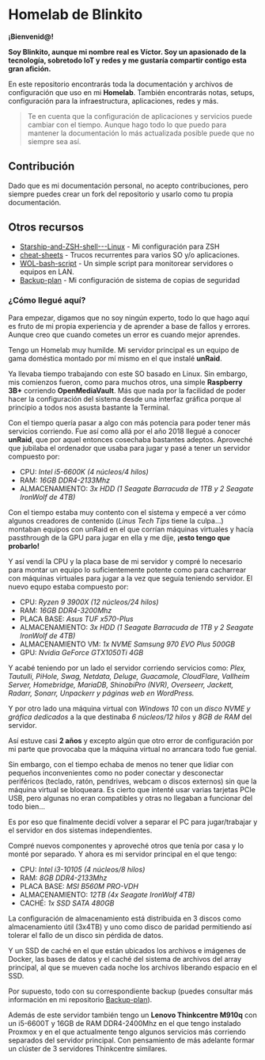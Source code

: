 # Homelab de Blinkito

**¡Bienvenid@!**

**Soy Blinkito, aunque mi nombre real es Víctor. Soy un apasionado de la tecnología, sobretodo IoT y redes y me gustaría compartir contigo esta gran afición.**

En este repositorio encontrarás toda la documentación y archivos de configuración que uso en mi **Homelab**. También encontrarás notas, setups, configuración para la infraestructura, aplicaciones, redes y más.

>Te en cuenta que la configuración de aplicaciones y servicios puede cambiar con el tiempo. Aunque hago todo lo que puedo para mantener la documentación lo más actualizada posible puede que no siempre sea así.

## Contribución
Dado que es mi documentación personal, no acepto contribuciones, pero siempre puedes crear un fork del repositorio y usarlo como tu propia documentación.

## Otros recursos
- [Starship-and-ZSH-shell---Linux](https://github.com/blinkitogaming/Starship-and-ZSH-shell---Linux) - Mi configuración para ZSH
- [cheat-sheets](https://github.com/blinkitogaming/cheat-sheets) - Trucos recurrentes para varios SO y/o aplicaciones.
- [WOL-bash-script](https://github.com/blinkitogaming/WOL-bash-script) - Un simple script para monitorear servidores o equipos en LAN.
- [Backup-plan](https://github.com/blinkitogaming/backup-plan) - Mi configuración de sistema de copias de seguridad

### ¿Cómo llegué aquí?
Para empezar, digamos que no soy ningún experto, todo lo que hago aquí es fruto de mi propia experiencia y de aprender a base de fallos y errores. Aunque creo que cuando cometes un error es cuando mejor aprendes.

Tengo un Homelab muy humilde. Mi servidor principal es un equipo de gama doméstica montado por mí mismo en el que instalé **unRaid**.

Ya llevaba tiempo trabajando con este SO basado en Linux. Sin embargo, mis comienzos fueron, como para muchos otros, una simple **Raspberry 3B+** corriendo **OpenMediaVault**. Más que nada por la facilidad de poder hacer la configuración del sistema desde una interfaz gráfica porque al principio a todos nos asusta bastante la Terminal.

Con el tiempo quería pasar a algo con más potencia para poder tener más servicios corriendo. Fue así como allá por el año 2018 llegué a conocer **unRaid**, que por aquel entonces cosechaba bastantes adeptos.
Aproveché que jubilaba el ordenador que usaba para jugar y pasé a tener un servidor compuesto por:

- CPU: *Intel i5-6600K (4 núcleos/4 hilos)*
- RAM: *16GB DDR4-2133Mhz*
- ALMACENAMIENTO: *3x HDD (1 Seagate Barracuda de 1TB y 2 Seagate IronWolf de 4TB)*

Con el tiempo estaba muy contento con el sistema y empecé a ver cómo algunos creadores de contenido (*Linus Tech Tips* tiene la culpa...) montaban equipos con unRaid en el que corrían máquinas virtuales y hacía passthrough de la GPU para jugar en ella y me dije, **¡esto tengo que probarlo!**

Y así vendí la CPU y la placa base de mi servidor y compré lo necesario para montar un equipo lo suficientemente potente como para cacharrear con máquinas virtuales para jugar a la vez que seguía teniendo servidor. El nuevo equpo estaba compuesto por:

- CPU: *Ryzen 9 3900X (12 núcleos/24 hilos)*
- RAM: *16GB DDR4-3200Mhz*
- PLACA BASE: *Asus TUF x570-Plus*
- ALMACENAMIENTO: *3x HDD (1 Seagate Barracuda de 1TB y 2 Seagate IronWolf de 4TB)*
- ALMACENAMIENTO VM: *1x NVME Samsung 970 EVO Plus 500GB*
- GPU: *Nvidia GeForce GTX1050Ti 4GB*

Y acabé teniendo por un lado el servidor corriendo servicios como: *Plex, Tautulli, PiHole, Swag, Netdata, Deluge, Guacamole, CloudFlare, Vallheim Server, Homebridge, MariaDB, ShinobiPro (NVR), Overseerr, Jackett, Radarr, Sonarr, Unpackerr y páginas web en WordPress.*

Y por otro lado una máquina virtual con *Windows 10* con un *disco NVME y gráfica dedicados* a la que destinaba *6 núcleos/12 hilos* y *8GB de RAM* del servidor.

Así estuve casi **2 años** y excepto algún que otro error de configuración por mi parte que provocaba que la máquina virtual no arrancara todo fue genial.

Sin embargo, con el tiempo echaba de menos no tener que lidiar con pequeños inconvenientes como no poder conectar y desconectar periféricos (teclado, ratón, pendrives, webcam o discos externos) sin que la máquina virtual se bloqueara. Es cierto que intenté usar varias tarjetas PCIe USB, pero algunas no eran compatibles y otras no llegaban a funcionar del todo bien...

Es por eso que finalmente decidí volver a separar el PC para jugar/trabajar y el servidor en dos sistemas independientes.

Compré nuevos componentes y aproveché otros que tenía por casa y lo monté por separado. Y ahora es mi servidor principal en el que tengo:

- CPU: *Intel i3-10105 (4 núcleos/8 hilos)*
- RAM: *8GB DDR4-2133Mhz*
- PLACA BASE: *MSI B560M PRO-VDH*
- ALMACENAMIENTO: *12TB (4x Seagate IronWolf 4TB)*
- CACHÉ: *1x SSD SATA 480GB*

La configuración de almacenamiento está distribuida en 3 discos como almacenamiento útil (3x4TB) y uno como disco de paridad permitiendo así tolerar el fallo de un disco sin pérdida de datos.

Y un SSD de caché en el que están ubicados los archivos e imágenes de Docker, las bases de datos y el caché del sistema de archivos del array principal, al que se mueven cada noche los archivos liberando espacio en el SSD.

Por supuesto, todo con su correspondiente backup (puedes consultar más información en mi repositorio [Backup-plan](https://github.com/blinkitogaming/backup-plan)).

Además de este servidor también tengo un **Lenovo Thinkcentre M910q** con un i5-6600T y 16GB de RAM DDR4-2400Mhz en el que tengo instalado Proxmox y en el que actualmente tengo algunos servicios más corriendo separados del servidor principal. Con pensamiento de más adelante formar un clúster de 3 servidores Thinkcentre similares.
